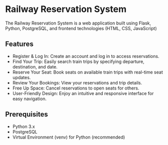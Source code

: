 # Railway Reservation System

The Railway Reservation System is a web application built using Flask, Python, PostgreSQL, and frontend technologies (HTML, CSS, JavaScript)

## Features

- Register & Log In: Create an account and log in to access reservations.
- Find Your Trip: Easily search train trips by specifying departure, destination, and date.
- Reserve Your Seat: Book seats on available train trips with real-time seat updates.
- Review Your Bookings: View your reservations and trip details.
- Free Up Space: Cancel reservations to open seats for others.
- User-Friendly Design: Enjoy an intuitive and responsive interface for easy navigation.

## Prerequisites

- Python 3.x
- PostgreSQL
- Virtual Environment (venv) for Python (recommended)

